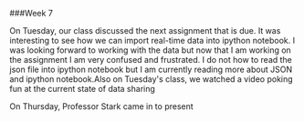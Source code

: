 ###Week 7

On Tuesday, our class discussed the next assignment that is due. It was interesting to see how we can import real-time data into ipython notebook. I was looking forward to working with the data but now that I am working on the assignment I am very confused and frustrated. I do not how to read the json file into ipython notebook but I am currently reading more about JSON and ipython notebook.Also on Tuesday's class, we watched a video poking fun at the current state of data sharing

On Thursday, Professor Stark came in to present
